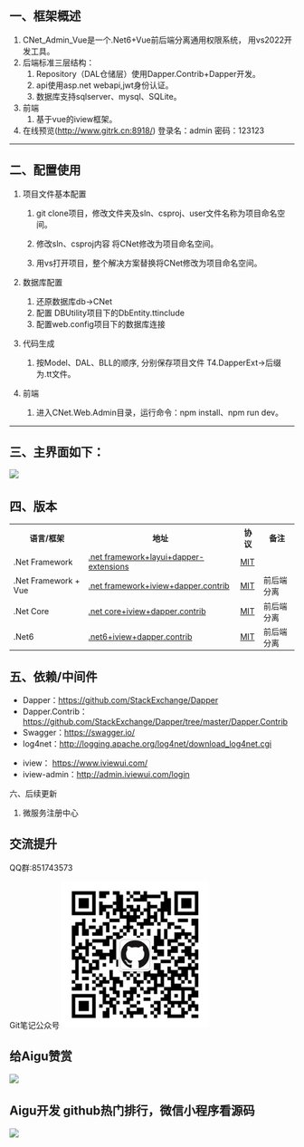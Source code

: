 一、框架概述 
-------------
1. CNet_Admin_Vue是一个.Net6+Vue前后端分离通用权限系统， 用vs2022开发工具。
2. 后端标准三层结构：
   1. Repository（DAL仓储层）使用Dapper.Contrib+Dapper开发。
   2. api使用asp.net webapi,jwt身份认证。
   3. 数据库支持sqlserver、mysql、SQLite。
3. 前端
   1. 基于vue的iview框架。
4. 在线预览(http://www.gitrk.cn:8918/) 登录名：admin 密码：123123
--------  

二、配置使用
-------------------
1. 项目文件基本配置
    1. git clone项目，修改文件夹及sln、csproj、user文件名称为项目命名空间。

    2. 修改sln、csproj内容 将CNet修改为项目命名空间。

    3. 用vs打开项目，整个解决方案替换将CNet修改为项目命名空间。

2. 数据库配置
    1. 还原数据库db→CNet
    2. 配置 DBUtility项目下的DbEntity.ttinclude
    3. 配置web.config项目下的数据库连接

3. 代码生成
    1. 按Model、DAL、BLL的顺序, 分别保存项目文件 T4.DapperExt→后缀为.tt文件。
	
4. 前端
    1. 进入CNet.Web.Admin目录，运行命令：npm install、npm run dev。
----------

三、主界面如下：
---------------
<img src="main.png" width="900px;">

四、版本
---------------
<table>
<tr><th>语言/框架</th><th>地址</th><th>协议</th><th>备注</th></tr>
<tr>
	<td>.Net Framework</td>
	<td><a href="https://github.com/chi8708/NBCZ_Admin" >.net framework+layui+dapper-extensions</a> </td>
	<td><a href="https://github.com/chi8708/NBCZ_Admin/blob/master/LICENSE" target="_blank" >MIT</a></td>
	<td></td>	
</tr>
<tr>
	<td>.Net Framework + Vue </td>
	<td><a href="https://github.com/chi8708/NBCZ_Admin_Vue" >.net framework+iview+dapper.contrib</a> </td>
	<td><a href="https://github.com/chi8708/NBCZ_Admin_Vue/blob/master/LICENSE" target="_blank" >MIT</a></td>
	<td>前后端分离</td>	
</tr>
<tr>
	<td>.Net Core</td>
	<td><a href="https://github.com/chi8708/NBCZ_Admin_NetCore" >.net core+iview+dapper.contrib</a> </td>
	<td><a href="https://github.com/chi8708/NBCZ_Admin_NetCore/blob/master/LICENSE" target="_blank" >MIT</a></td>
	<td>前后端分离</td>
</tr>
<tr>
	<td>.Net6</td>
	<td><a href="https://github.com/chi8708/CNet_Admin" >.net6+iview+dapper.contrib</a> </td>
	<td><a href="https://github.com/chi8708/CNet_Admin/blob/main/LICENSE" target="_blank" >MIT</a></td>
	<td>前后端分离</td>
</tr>
</table>

五、依赖/中间件
--------------------------
- Dapper：https://github.com/StackExchange/Dapper
- Dapper.Contrib：https://github.com/StackExchange/Dapper/tree/master/Dapper.Contrib
- Swagger：https://swagger.io/
- log4net：http://logging.apache.org/log4net/download_log4net.cgi

* iview： https://www.iviewui.com/
* iview-admin：http://admin.iviewui.com/login

六、后续更新
1. 微服务注册中心


交流提升
-------------
QQ群:851743573

Git笔记公众号
<img src="tg2.jpg" style="width:260px;" />

给Aigu赞赏
-----------------
<img src="zs.jpg" />



Aigu开发 github热门排行，微信小程序看源码
-----------------
<img src="tg.jpg" style="width:260px;" />







